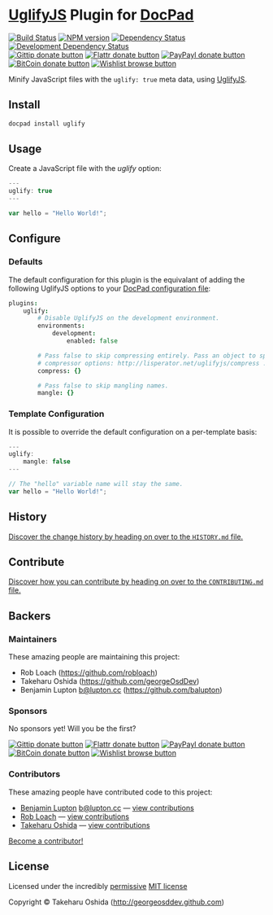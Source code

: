 # [UglifyJS](https://github.com/mishoo/UglifyJS) Plugin for [DocPad](http://docpad.org)

<!-- BADGES/ -->

[![Build Status](http://img.shields.io/travis-ci/docpad/docpad-plugin-uglify.png?branch=master)](http://travis-ci.org/docpad/docpad-plugin-uglify "Check this project's build status on TravisCI")
[![NPM version](http://badge.fury.io/js/docpad-plugin-uglify.png)](https://npmjs.org/package/docpad-plugin-uglify "View this project on NPM")
[![Dependency Status](https://david-dm.org/docpad/docpad-plugin-uglify.png?theme=shields.io)](https://david-dm.org/docpad/docpad-plugin-uglify)
[![Development Dependency Status](https://david-dm.org/docpad/docpad-plugin-uglify/dev-status.png?theme=shields.io)](https://david-dm.org/docpad/docpad-plugin-uglify#info=devDependencies)<br/>
[![Gittip donate button](http://img.shields.io/gittip/docpad.png)](https://www.gittip.com/docpad/ "Donate weekly to this project using Gittip")
[![Flattr donate button](http://img.shields.io/flattr/donate.png?color=yellow)](http://flattr.com/thing/344188/balupton-on-Flattr "Donate monthly to this project using Flattr")
[![PayPayl donate button](http://img.shields.io/paypal/donate.png?color=yellow)](https://www.paypal.com/cgi-bin/webscr?cmd=_s-xclick&hosted_button_id=QB8GQPZAH84N6 "Donate once-off to this project using Paypal")
[![BitCoin donate button](http://img.shields.io/bitcoin/donate.png?color=yellow)](https://coinbase.com/checkouts/9ef59f5479eec1d97d63382c9ebcb93a "Donate once-off to this project using BitCoin")
[![Wishlist browse button](http://img.shields.io/wishlist/browse.png?color=yellow)](http://amzn.com/w/2F8TXKSNAFG4V "Buy an item on our wishlist for us")

<!-- /BADGES -->


Minify JavaScript files with the `uglify: true` meta data, using [UglifyJS](https://github.com/mishoo/UglifyJS2).


## Install

```bash
docpad install uglify
```


## Usage

Create a JavaScript file with the *uglify* option:
``` javascript
---
uglify: true
---

var hello = "Hello World!";
```

## Configure

### Defaults

The default configuration for this plugin is the equivalant of adding the
following UglifyJS options to your [DocPad configuration file](http://docpad.org/docs/config):

``` coffee
plugins:
	uglify:
		# Disable UglifyJS on the development environment.
		environments:
			development:
				enabled: false

		# Pass false to skip compressing entirely. Pass an object to specify custom
		# compressor options: http://lisperator.net/uglifyjs/compress .
		compress: {}

		# Pass false to skip mangling names.
		mangle: {}
```


### Template Configuration

It is possible to override the default configuration on a per-template basis:

``` javascript
---
uglify:
	mangle: false
---

// The "hello" variable name will stay the same.
var hello = "Hello World!";
```

<!-- HISTORY/ -->

## History
[Discover the change history by heading on over to the `HISTORY.md` file.](https://github.com/docpad/docpad-plugin-uglify/blob/master/HISTORY.md#files)

<!-- /HISTORY -->


<!-- CONTRIBUTE/ -->

## Contribute

[Discover how you can contribute by heading on over to the `CONTRIBUTING.md` file.](https://github.com/docpad/docpad-plugin-uglify/blob/master/CONTRIBUTING.md#files)

<!-- /CONTRIBUTE -->


<!-- BACKERS/ -->

## Backers

### Maintainers

These amazing people are maintaining this project:

- Rob Loach (https://github.com/robloach)
- Takeharu Oshida (https://github.com/georgeOsdDev)
- Benjamin Lupton <b@lupton.cc> (https://github.com/balupton)

### Sponsors

No sponsors yet! Will you be the first?

[![Gittip donate button](http://img.shields.io/gittip/docpad.png)](https://www.gittip.com/docpad/ "Donate weekly to this project using Gittip")
[![Flattr donate button](http://img.shields.io/flattr/donate.png?color=yellow)](http://flattr.com/thing/344188/balupton-on-Flattr "Donate monthly to this project using Flattr")
[![PayPayl donate button](http://img.shields.io/paypal/donate.png?color=yellow)](https://www.paypal.com/cgi-bin/webscr?cmd=_s-xclick&hosted_button_id=QB8GQPZAH84N6 "Donate once-off to this project using Paypal")
[![BitCoin donate button](http://img.shields.io/bitcoin/donate.png?color=yellow)](https://coinbase.com/checkouts/9ef59f5479eec1d97d63382c9ebcb93a "Donate once-off to this project using BitCoin")
[![Wishlist browse button](http://img.shields.io/wishlist/browse.png?color=yellow)](http://amzn.com/w/2F8TXKSNAFG4V "Buy an item on our wishlist for us")

### Contributors

These amazing people have contributed code to this project:

- [Benjamin Lupton](https://github.com/balupton) <b@lupton.cc> — [view contributions](https://github.com/docpad/docpad-plugin-uglify/commits?author=balupton)
- [Rob Loach](https://github.com/robloach) — [view contributions](https://github.com/docpad/docpad-plugin-uglify/commits?author=robloach)
- [Takeharu Oshida](https://github.com/georgeOsdDev) — [view contributions](https://github.com/docpad/docpad-plugin-uglify/commits?author=georgeOsdDev)

[Become a contributor!](https://github.com/docpad/docpad-plugin-uglify/blob/master/CONTRIBUTING.md#files)

<!-- /BACKERS -->


<!-- LICENSE/ -->

## License

Licensed under the incredibly [permissive](http://en.wikipedia.org/wiki/Permissive_free_software_licence) [MIT license](http://creativecommons.org/licenses/MIT/)

Copyright &copy; Takeharu Oshida (http://georgeosddev.github.com)

<!-- /LICENSE -->


